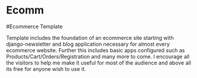 # Ecomm
#Ecommerce Template

Template includes the foundation of an ecommerce site starting with django-newsletter and blog application necessary for almost every ecommerce website. Further this includes basic apps configured such as Products/Cart/Orders/Registration and many more to come. I encourage all the visitors to help me make it useful for most of the audience and above all its free for anyone wish to use it. 
